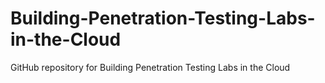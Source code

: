 # Building-Penetration-Testing-Labs-in-the-Cloud
GitHub repository for Building Penetration Testing Labs in the Cloud
